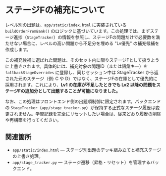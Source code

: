 # ステージFの補充について

レベル別の出題は、`app/static/index.html` に実装されている `buildOrderFromBank()` のロジックに基づいています。この処理では、まずステージ進捗（`StageTracker`）の情報を参照し、ステージFの問題だけで必要数を満たせない場合に、レベルの高い問題から不足分を埋める "Lv優先" の補充候補を作成します。

この補充候補に選ばれた問題は、そのセット内に限りステージFとして扱うように上書きされます。具体的には、補充対象の問題ID（または語彙キー）を `fallbackStageOverrides` に登録し、同じセッション中は StageTracker から返された元のステージ（例: C や D）ではなく、ステージFの在庫として優先的に採用されます。これにより、**Lv1 の在庫が不足したときでも Lv2 以降の問題をステージFの追加分として出題することが可能になりました。**

なお、この処理はフロントエンド側の出題順制御に限定されます。バックエンドの `StageTracker`（`app/stage_tracker.py`）が保持する正式なステージ履歴は変更されません。学習記録を完全にリセットしたい場合は、従来どおり履歴の削除や再構築を行ってください。

## 関連箇所
- `app/static/index.html` — ステージ別出題のデッキ組み立てと補充ステージの上書き処理。
- `app/stage_tracker.py` — ステージ遷移（昇格・リセット）を管理するバックエンド。

